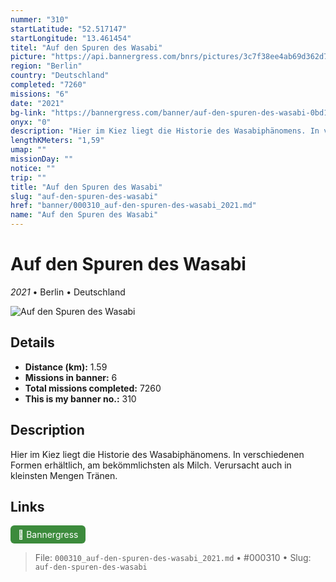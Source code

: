 ```yaml
---
nummer: "310"
startLatitude: "52.517147"
startLongitude: "13.461454"
titel: "Auf den Spuren des Wasabi"
picture: "https://api.bannergress.com/bnrs/pictures/3c7f38ee4ab69d362d75aa30585f2758"
region: "Berlin"
country: "Deutschland"
completed: "7260"
missions: "6"
date: "2021"
bg-link: "https://bannergress.com/banner/auf-den-spuren-des-wasabi-0bd1"
onyx: "0"
description: "Hier im Kiez liegt die Historie des Wasabiphänomens. In verschiedenen Formen erhältlich, am bekömmlichsten als Milch. Verursacht auch in kleinsten Mengen Tränen."
lengthKMeters: "1,59"
umap: ""
missionDay: ""
notice: ""
trip: ""
title: "Auf den Spuren des Wasabi"
slug: "auf-den-spuren-des-wasabi"
href: "banner/000310_auf-den-spuren-des-wasabi_2021.md"
name: "Auf den Spuren des Wasabi"
---
```

# Auf den Spuren des Wasabi

*2021* • Berlin • Deutschland

![Auf den Spuren des Wasabi](https://api.bannergress.com/bnrs/pictures/3c7f38ee4ab69d362d75aa30585f2758)



## Details
- **Distance (km):** 1.59
- **Missions in banner:** 6
- **Total missions completed:** 7260
- **This is my banner no.:** 310



## Description
Hier im Kiez liegt die Historie des Wasabiphänomens. In verschiedenen Formen erhältlich, am bekömmlichsten als Milch. Verursacht auch in kleinsten Mengen Tränen.



## Links
<a href="https://bannergress.com/banner/auf-den-spuren-des-wasabi-0bd1" target="_blank" style="display:inline-block;margin-right:8px;padding:6px 12px;background:#3c8b3c;color:#fff;text-decoration:none;border-radius:6px;">🔗 Bannergress</a>



> File: `000310_auf-den-spuren-des-wasabi_2021.md`
> • #000310
> • Slug: `auf-den-spuren-des-wasabi`
